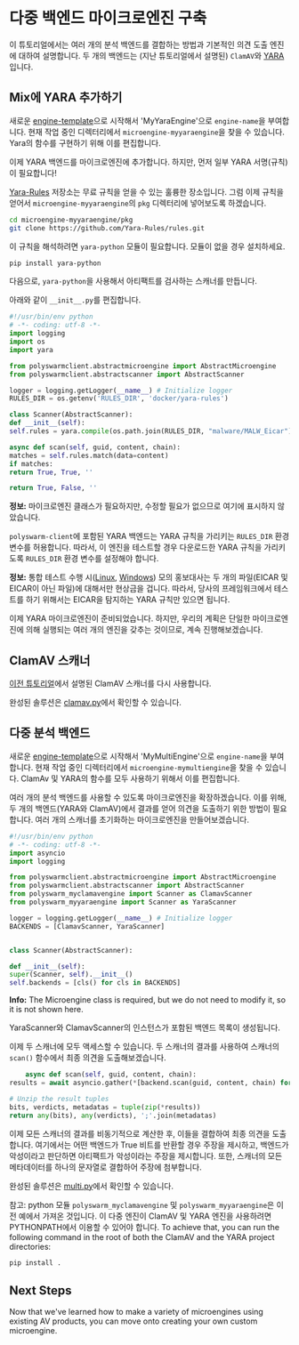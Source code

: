 # 다중 백엔드 마이크로엔진 구축

이 튜토리얼에서는 여러 개의 분석 백엔드를 결합하는 방법과 기본적인 의견 도출 엔진에 대하여 설명합니다. 두 개의 백엔드는 (지난 튜토리얼에서 설명된) `ClamAV`와 [YARA](https://virustotal.github.io/yara/)입니다.

## Mix에 YARA 추가하기

새로운 [engine-template](/microengines-scratch-to-eicar/#customize-engine-template)으로 시작해서 'MyYaraEngine'으로 `engine-name`을 부여합니다. 현재 작업 중인 디렉터리에서 `microengine-myyaraengine`을 찾을 수 있습니다. Yara의 함수를 구현하기 위해 이를 편집합니다.

이제 YARA 백엔드를 마이크로엔진에 추가합니다. 하지만, 먼저 일부 YARA 서명(규칙)이 필요합니다!

[Yara-Rules](https://github.com/Yara-Rules/rules) 저장소는 무료 규칙을 얻을 수 있는 훌륭한 장소입니다. 그럼 이제 규칙을 얻어서 `microengine-myyaraengine`의 `pkg` 디렉터리에 넣어보도록 하겠습니다.

```sh
cd microengine-myyaraengine/pkg
git clone https://github.com/Yara-Rules/rules.git
```

이 규칙을 해석하려면 `yara-python` 모듈이 필요합니다. 모듈이 없을 경우 설치하세요.

```sh
pip install yara-python
```

다음으로, `yara-python`을 사용해서 아티팩트를 검사하는 스캐너를 만듭니다.

아래와 같이 `__init__.py`를 편집합니다.

```python
#!/usr/bin/env python
# -*- coding: utf-8 -*-
import logging
import os
import yara

from polyswarmclient.abstractmicroengine import AbstractMicroengine
from polyswarmclient.abstractscanner import AbstractScanner

logger = logging.getLogger(__name__) # Initialize logger
RULES_DIR = os.getenv('RULES_DIR', 'docker/yara-rules')

class Scanner(AbstractScanner):
def __init__(self):
self.rules = yara.compile(os.path.join(RULES_DIR, "malware/MALW_Eicar"))

async def scan(self, guid, content, chain):
matches = self.rules.match(data=content)
if matches:
return True, True, ''

return True, False, ''
```

<div class="m-flag">
  <p>
    <strong>정보:</strong>
 마이크로엔진 클래스가 필요하지만, 수정할 필요가 없으므로 여기에 표시하지 않았습니다.
  </p>
</div>

`polyswarm-client`에 포함된 YARA 백엔드는 YARA 규칙을 가리키는 `RULES_DIR` 환경 변수를 허용합니다. 따라서, 이 엔진을 테스트할 경우 다운로드한 YARA 규칙을 가리키도록 `RULES_DIR` 환경 변수를 설정해야 합니다.

<div class="m-flag">
  <p>
    <strong>정보:</strong> 통합 테스트 수행 시(<a href="/testing-linux/#integration-testing">Linux</a>, <a href="/testing-windows/">Windows</a>) 모의 홍보대사는 두 개의 파일(EICAR 및 EICAR이 아닌 파일)에 대해서만 현상금을 겁니다. 따라서, 당사의 프레임워크에서 테스트를 하기 위해서는 EICAR을 탐지하는 YARA 규칙만 있으면 됩니다.
  </p>
</div>

이제 YARA 마이크로엔진이 준비되었습니다. 하지만, 우리의 계획은 단일한 마이크로엔진에 의해 실행되는 여러 개의 엔진을 갖추는 것이므로, 계속 진행해보겠습니다.

## ClamAV 스캐너

[이전 튜토리얼](/microengines-scratch-to-clamav/)에서 설명된 ClamAV 스캐너를 다시 사용합니다.

완성된 솔루션은 [clamav.py](https://github.com/polyswarm/polyswarm-client/blob/master/src/microengine/clamav.py)에서 확인할 수 있습니다.

## 다중 분석 백엔드

새로운 [engine-template](/microengines-scratch-to-eicar/#customize-engine-template)으로 시작해서 'MyMultiEngine'으로 `engine-name`을 부여합니다. 현재 작업 중인 디렉터리에서 `microengine-mymultiengine`을 찾을 수 있습니다. ClamAv 및 YARA의 함수를 모두 사용하기 위해서 이를 편집합니다.

여러 개의 분석 백엔드를 사용할 수 있도록 마이크로엔진을 확장하겠습니다. 이를 위해, 두 개의 백엔드(YARA와 ClamAV)에서 결과를 얻어 의견을 도출하기 위한 방법이 필요합니다. 여러 개의 스캐너를 초기화하는 마이크로엔진을 만들어보겠습니다.

```python
#!/usr/bin/env python
# -*- coding: utf-8 -*-
import asyncio
import logging

from polyswarmclient.abstractmicroengine import AbstractMicroengine
from polyswarmclient.abstractscanner import AbstractScanner
from polyswarm_myclamavengine import Scanner as ClamavScanner
from polyswarm_myyaraengine import Scanner as YaraScanner

logger = logging.getLogger(__name__) # Initialize logger
BACKENDS = [ClamavScanner, YaraScanner]


class Scanner(AbstractScanner):

def __init__(self):
super(Scanner, self).__init__()
self.backends = [cls() for cls in BACKENDS]

```

<div class="m-flag">
  <p>
    <strong>Info:</strong>
    The Microengine class is required, but we do not need to modify it, so it is not shown here.
  </p>
</div>

YaraScanner와 ClamavScanner의 인스턴스가 포함된 백엔드 목록이 생성됩니다.

이제 두 스캐너에 모두 액세스할 수 있습니다. 두 스캐너의 결과를 사용하여 스캐너의 `scan()` 함수에서 최종 의견을 도출해보겠습니다.

```python
    async def scan(self, guid, content, chain):
results = await asyncio.gather(*[backend.scan(guid, content, chain) for backend in self.backends])

# Unzip the result tuples
bits, verdicts, metadatas = tuple(zip(*results))
return any(bits), any(verdicts), ';'.join(metadatas)
```

이제 모든 스캐너의 결과를 비동기적으로 계산한 후, 이들을 결합하여 최종 의견을 도출합니다. 여기에서는 어떤 백엔드가 True 비트를 반환할 경우 주장을 제시하고, 백엔드가 악성이라고 판단하면 아티팩트가 악성이라는 주장을 제시합니다. 또한, 스캐너의 모든 메타데이터를 하나의 문자열로 결합하어 주장에 첨부합니다.

완성된 솔루션은 [multi.py](https://github.com/polyswarm/polyswarm-client/blob/master/src/microengine/multi.py)에서 확인할 수 있습니다.

참고: python 모듈 `polyswarm_myclamavengine` 및 `polyswarm_myyaraengine`은 이전 예에서 가져온 것입니다. 이 다중 엔진이 ClamAV 및 YARA 엔진을 사용하려면 PYTHONPATH에서 이용할 수 있어야 합니다. To achieve that, you can run the following command in the root of both the ClamAV and the YARA project directories:

```bash
pip install .
```

## Next Steps

Now that we've learned how to make a variety of microengines using existing AV products, you can move onto creating your own custom microengine.